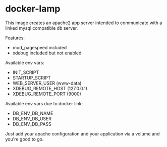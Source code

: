 # docker-lamp

This image creates an apache2 app server intended to communicate with a linked mysql compatible db server.

Features:
- mod_pagespeed included
- xdebug included but not enabled

Available env vars:
- INIT_SCRIPT
- STARTUP_SCRIPT
- WEB_SERVER_USER (www-data)
- XDEBUG_REMOTE_HOST (127.0.0.1)
- XDEBUG_REMOTE_PORT (9000)

Available env vars due to docker link:
- DB_ENV_DB_NAME
- DB_ENV_DB_USER
- DB_ENV_DB_PASS

Just add your apache configuration and your application via a volume and you're good to go.
